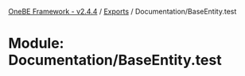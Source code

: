 [OneBE Framework - v2.4.4](../README.md) / [Exports](../modules.md) / Documentation/BaseEntity.test

# Module: Documentation/BaseEntity.test
